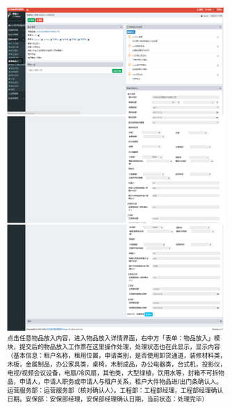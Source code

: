 ![](/assets/物品放入1.png)![](/assets/物品放入2.png)![](/assets/物品放入3.png)点击任意物品放入内容，进入物品放入详情界面，右中方「表单：物品放入」模块，提交后的物品放入工作票在这里操作处理，处理状态也在此显示，显示内容（基本信息：租户名称，租用位置，申请类别，是否使用卸货通道，装修材料类，木板，金属制品，办公家具类，桌椅，木制成品，办公电器类，台式机，投影仪，电视/视频会议设备，电扇/冷风扇，其他类，大型绿植，饮用水等，封箱不可拆物品，申请人，申请人职务或申请人与租户关系，租户大件物品进/出门条确认人。运营服务部：运营服务部（核对确认人）。工程部：工程部经理，工程部经理确认日期。安保部：安保部经理，安保部经理确认日期，当前状态：处理完毕）

